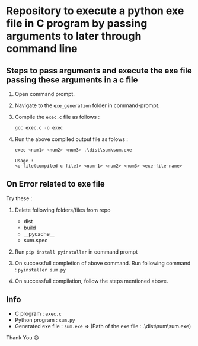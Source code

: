 # Repository to execute a python exe file in C program by passing arguments to later through command line

## Steps to pass arguments and execute the exe file passing these arguments in a c file

1. Open command prompt.

2. Navigate to the `exe_generation` folder in command-prompt.

3. Compile the `exec.c` file as follows :

   ```c
   gcc exec.c -o exec
   ```

4. Run the above compiled output file as folows :

   ```c
   exec <num1> <num2> <num3> .\dist\sum\sum.exe
   ```

   ```
   Usage :
   <o-file(compiled c file)> <num-1> <num2> <num3> <exe-file-name>
   ```

## On Error related to exe file

Try these :

1. Delete following folders/files from repo

   - dist
   - build
   - \_\_pycache\_\_
   - sum.spec

2. Run `pip install pyinstaller` in command prompt

3. On successfull completion of above command. Run following command :
   `pyinstaller sum.py`

4. On successfull compilation, follow the steps mentioned above.

## Info

- C program : `exec.c`
- Python program : `sum.py`
- Generated exe file : `sum.exe` => (Path of the exe file : .\dist\sum\sum.exe)

Thank You :smile:
